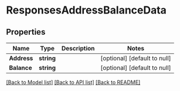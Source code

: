 # ResponsesAddressBalanceData

## Properties
Name | Type | Description | Notes
------------ | ------------- | ------------- | -------------
**Address** | **string** |  | [optional] [default to null]
**Balance** | **string** |  | [optional] [default to null]

[[Back to Model list]](../README.md#documentation-for-models) [[Back to API list]](../README.md#documentation-for-api-endpoints) [[Back to README]](../README.md)


